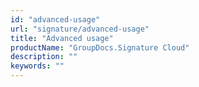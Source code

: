 ```yaml
---
id: "advanced-usage"
url: "signature/advanced-usage"
title: "Advanced usage"
productName: "GroupDocs.Signature Cloud"
description: ""
keywords: ""
---
```


